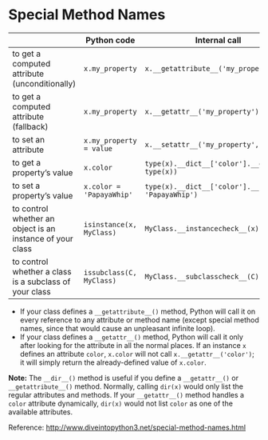 # Special Method Names

|     | Python code | Internal call |
| --- | --- | --- |
| to get a computed attribute (unconditionally) | `x.my_property` | `x.__getattribute__('my_property')` |
| to get a computed attribute (fallback) | `x.my_property` | `x.__getattr__('my_property')` |
| to set an attribute | `x.my_property = value` | `x.__setattr__('my_property', value)` |
| to get a property’s value | `x.color` | `type(x).__dict__['color'].__get__(x, type(x))` |
| to set a property’s value | `x.color = 'PapayaWhip'` | `type(x).__dict__['color'].__set__(x, 'PapayaWhip')` |
| to control whether an object is an instance of your class | `isinstance(x, MyClass)` | `MyClass.__instancecheck__(x)` |
| to control whether a class is a subclass of your class | `issubclass(C, MyClass)` | `MyClass.__subclasscheck__(C)` |

* If your class defines a `__getattribute__()` method, Python will call it on
  every reference to any attribute or method name (except special method
  names, since that would cause an unpleasant infinite loop).
* If your class defines a `__getattr__()` method, Python will call it only
  after looking for the attribute in all the normal places. If an instance `x`
  defines an attribute `color`, `x.color` will not call
  `x.__getattr__('color')`; it will simply return the already-defined value of
  `x.color`.

**Note:** The `__dir__()` method is useful if you define a `__getattr__()` or
`__getattribute__()` method. Normally, calling `dir(x)` would only list the
regular attributes and methods. If your `__getattr__()` method handles a
`color` attribute dynamically, `dir(x)` would not list `color` as one of the
available attributes.

Reference: http://www.diveintopython3.net/special-method-names.html
